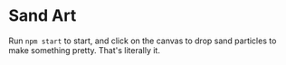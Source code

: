 # Sand Art
Run `npm start` to start, and click on the canvas to drop sand particles to make something pretty. That's literally it.

